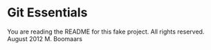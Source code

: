 ﻿# Git Essentials

You are reading the README for this fake project.
All rights reserved. August 2012 M. Boomaars